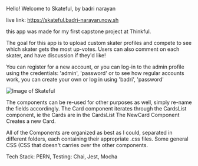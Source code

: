 Hello! Welcome to Skateful, by badri narayan

live link: https://skateful.badri-narayan.now.sh

this app was made for my first capstone project at Thinkful.

The goal for this app is to upload custom skater profiles and compete to see which skater gets the most up-votes.
Users can also comment on each skater, and have discussion if they'd like!

You can register for a new account, or you can log-in to the admin profile using the credentials: 'admin', 'password'
or to see how regular accounts work, you can create your own or log in using 'badri', 'password'

![Image of Skateful](https://i.ibb.co/mRH24GX/Screen-Shot-2019-10-25-at-7-05-40-AM.png)


The components can be re-used for other purposes as well, simply re-name the fields accordingly.
The Card component iterates through the CardsList component, ie the Cards are in the CardsList
The NewCard Component Creates a new Card.

All of the Components are organized as best as I could, separated in different folders, each containing their appropriate .css files. Some general CSS (CSS that doesn't  carries over the other components. 

Tech Stack: PERN, Testing: Chai, Jest, Mocha



